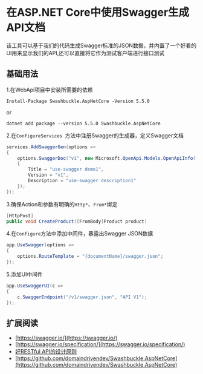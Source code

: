 # 在ASP.NET Core中使用Swagger生成API文档

该工具可以基于我们的代码生成Swagger标准的JSON数据，并内置了一个好看的UI用来显示我们的API,还可以直接将它作为测试客户端进行接口测试

## 基础用法

1.在WebApi项目中安装所需要的依赖

```
Install-Package Swashbuckle.AspNetCore -Version 5.5.0
```
or
```
dotnet add package --version 5.5.0 Swashbuckle.AspNetCore
```

2.在`ConfigureServices `方法中注册Swagger的生成器，定义Swagger文档
```C#
services.AddSwaggerGen(options =>
{
    options.SwaggerDoc("v1", new Microsoft.OpenApi.Models.OpenApiInfo()
    {
        Title = "use-swagger demo1",
        Version = "v1",
        Description = "use-swagger description1"
    });
});
```

3.确保Action和参数有明确的`Http*`、`From*`绑定
```C#
[HttpPost]
public void CreateProduct([FromBody]Product product)
```

4.在`Configure`方法中添加中间件，暴露出Swagger JSON数据
```C#
app.UseSwagger(options =>
{
    options.RouteTemplate = "{documentName}/swagger.json";
});
```

5.添加UI中间件
```C#
app.UseSwaggerUI(c =>
{
    c.SwaggerEndpoint("/v1/swagger.json", "API V1");
});
```

## 扩展阅读
- [https://swagger.io/](https://swagger.io/)
- [https://swagger.io/specification/](https://swagger.io/specification/)
- [好RESTful API的设计原则](https://www.cnblogs.com/moonz-wu/p/4211626.html)
- [https://github.com/domaindrivendev/Swashbuckle.AspNetCore](https://github.com/domaindrivendev/Swashbuckle.AspNetCore)